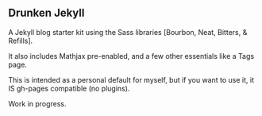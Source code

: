 ## Drunken Jekyll

A Jekyll blog starter kit using the Sass libraries [Bourbon, Neat, Bitters, & Refills].

It also includes Mathjax pre-enabled, and a few other essentials like a Tags page.

This is intended as a personal default for myself, but if you want to use it, it IS gh-pages compatible (no plugins). 

Work in progress.
